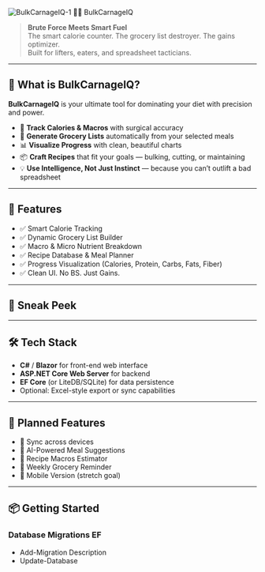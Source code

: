 ![BulkCarnageIQ-1](https://github.com/user-attachments/assets/7dffabd6-6b48-4fea-974c-d2a5b9ff9b75)
🧠💪 BulkCarnageIQ

> **Brute Force Meets Smart Fuel**  
> The smart calorie counter. The grocery list destroyer. The gains optimizer.  
> Built for lifters, eaters, and spreadsheet tacticians.

---

## 🚀 What is BulkCarnageIQ?

**BulkCarnageIQ** is your ultimate tool for dominating your diet with precision and power.

- 🥩 **Track Calories & Macros** with surgical accuracy  
- 🛒 **Generate Grocery Lists** automatically from your selected meals  
- 📊 **Visualize Progress** with clean, beautiful charts  
- 📦 **Craft Recipes** that fit your goals — bulking, cutting, or maintaining  
- 💡 **Use Intelligence, Not Just Instinct** — because you can’t outlift a bad spreadsheet

---

## 🔧 Features

- ✅ Smart Calorie Tracking  
- ✅ Dynamic Grocery List Builder  
- ✅ Macro & Micro Nutrient Breakdown  
- ✅ Recipe Database & Meal Planner  
- ✅ Progress Visualization (Calories, Protein, Carbs, Fats, Fiber)  
- ✅ Clean UI. No BS. Just Gains.

---

## 📸 Sneak Peek


---

## 🛠️ Tech Stack

- **C#** / **Blazor** for front-end web interface  
- **ASP.NET Core Web Server** for backend  
- **EF Core** (or LiteDB/SQLite) for data persistence  
- Optional: Excel-style export or sync capabilities  

---

## 🔮 Planned Features

- 🔄 Sync across devices  
- 🧠 AI-Powered Meal Suggestions  
- 🧪 Recipe Macros Estimator  
- 🔔 Weekly Grocery Reminder  
- 📱 Mobile Version (stretch goal)

---

## 📦 Getting Started

### Database Migrations EF
- Add-Migration Description
- Update-Database
